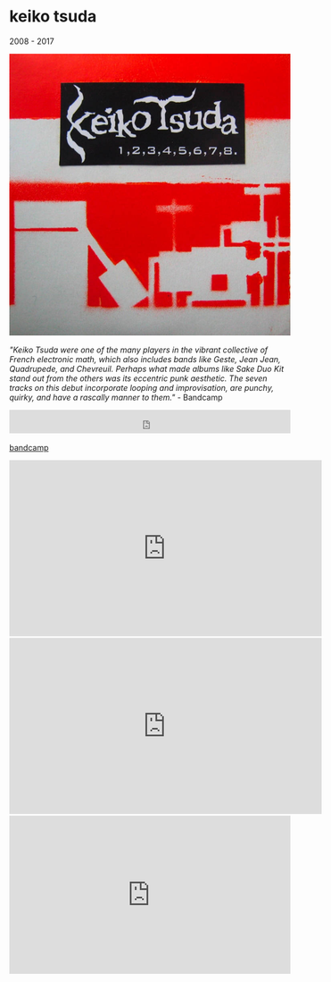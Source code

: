 # keiko tsuda

2008 - 2017

![keiko tsuda](image/keikotsuda.jpg)

_"Keiko Tsuda were one of the many players in the vibrant collective of French
electronic math, which also includes bands like Geste, Jean Jean, Quadrupede,
and Chevreuil. Perhaps what made albums like Sake Duo Kit stand out from the
others was its eccentric punk aesthetic. The seven tracks on this debut
incorporate looping and improvisation, are punchy, quirky, and have a rascally
manner to them."_ - Bandcamp

<iframe style="border: 0; width: 100%; height: 42px;" src="https://bandcamp.com/EmbeddedPlayer/album=1900555156/size=small/bgcol=333333/linkcol=ffffff/track=1608274435/transparent=true/" seamless><a href="https://keikotsuda.bandcamp.com/album/sake-duo-kit">Sake Duo Kit de Keiko Tsuda</a></iframe>

[bandcamp](https://keikotsuda.bandcamp.com/)

<iframe width="560" height="315" src="https://www.youtube.com/embed/B_wOP-NOats" title="YouTube video player" frameborder="0" allow="accelerometer; autoplay; clipboard-write; encrypted-media; gyroscope; picture-in-picture; web-share" allowfullscreen></iframe>

<iframe width="560" height="315" src="https://www.youtube.com/embed/_DOR7Gef2Do" title="Ball Trap - Keiko Tsuda" frameborder="0" allow="accelerometer; autoplay; clipboard-write; encrypted-media; gyroscope; picture-in-picture; web-share" allowfullscreen></iframe>

<div style="position:relative;padding-bottom:56.25%;height:0;overflow:hidden;"> <iframe style="width:100%;height:100%;position:absolute;left:0px;top:0px;overflow:hidden" frameborder="0" type="text/html" src="https://www.dailymotion.com/embed/video/xb3pux" width="100%" height="100%" allowfullscreen title="Dailymotion Video Player" > </iframe> </div>
